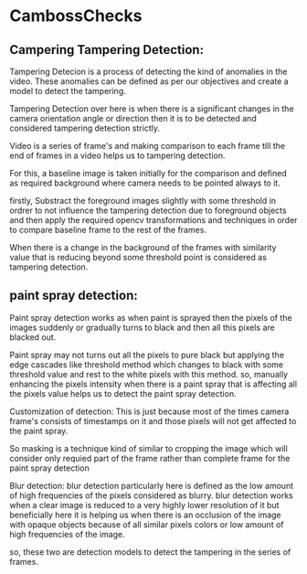 # CambossChecks

## Campering Tampering Detection:
Tampering Detecion is a process of detecting the kind of anomalies in the video. These anomalies can be defined as per our objectives and create a model to detect the 
tampering.

Tampering Detection over here is when there is a significant changes in the camera orientation angle or direction then it is to be detected and considered tampering 
detection strictly.

Video is a series of frame's and making comparison to each frame till the end of frames in a video helps us to tampering detection.

For this, a baseline image is taken initially for the comparison and defined as required background where camera needs to be pointed always to it. 

firstly, Substract the foreground images slightly with some threshold in ordrer to not influence the tampering detection due to foreground objects and then apply the 
required opencv transformations and techniques in order to compare baseline frame to the rest of the frames.

When there is a change in the background of the frames with similarity value that is reducing beyond some threshold point is considered as tampering detection.

## paint spray detection:
Paint spray detection works as when paint is sprayed then the pixels of the images suddenly or gradually turns to black and then all this pixels are blacked out.

Paint spray may not turns out all the pixels to pure black but applying the edge cascades like threshold method which changes to black with some threshold value and rest 
to the white pixels with this method. so, manually enhancing the pixels intensity when there is a paint spray that is affecting all the pixels value helps us to detect
the paint spray detection.

Customization of detection: This is just because most of the times camera frame's consists of timestamps on it and those pixels will not get affected to the paint spray.

So masking is a technique kind of similar to cropping the image which will consider only requied part of the frame rather than complete frame for the paint spray 
detection

Blur detection: blur detection particularly here is defined as the low amount of high frequencies of the pixels considered as blurry. blur detection works  
when a clear image is reduced to a very highly lower resolution of it but beneficially here it is helping us when there is an occlusion of the image with opaque objects
because of all similar pixels colors or low amount of high frequencies of the image.

so, these two are detection models to detect the tampering in the series of frames.

